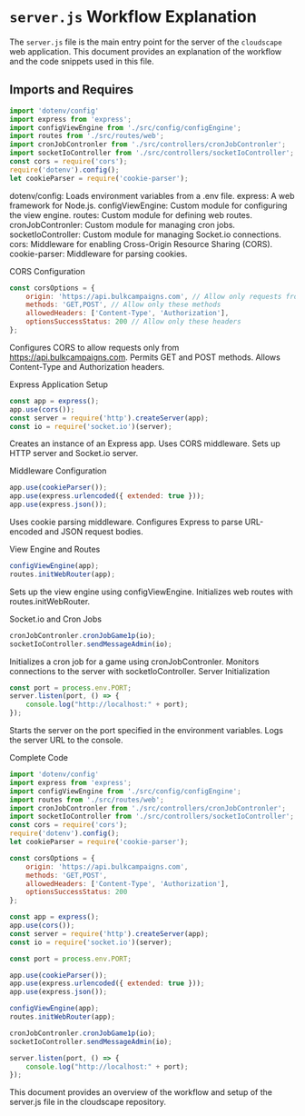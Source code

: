 # `server.js` Workflow Explanation

The `server.js` file is the main entry point for the server of the `cloudscape` web application. This document provides an explanation of the workflow and the code snippets used in this file.

## Imports and Requires

```javascript
import 'dotenv/config'
import express from 'express';
import configViewEngine from './src/config/configEngine';
import routes from './src/routes/web';
import cronJobContronler from './src/controllers/cronJobContronler';
import socketIoController from './src/controllers/socketIoController';
const cors = require('cors');
require('dotenv').config();
let cookieParser = require('cookie-parser');
```
dotenv/config: Loads environment variables from a .env file.
express: A web framework for Node.js.
configViewEngine: Custom module for configuring the view engine.
routes: Custom module for defining web routes.
cronJobContronler: Custom module for managing cron jobs.
socketIoController: Custom module for managing Socket.io connections.
cors: Middleware for enabling Cross-Origin Resource Sharing (CORS).
cookie-parser: Middleware for parsing cookies.

CORS Configuration
```js
const corsOptions = {
    origin: 'https://api.bulkcampaigns.com', // Allow only requests from this origin
    methods: 'GET,POST', // Allow only these methods
    allowedHeaders: ['Content-Type', 'Authorization'],
    optionsSuccessStatus: 200 // Allow only these headers
};
```
Configures CORS to allow requests only from https://api.bulkcampaigns.com.
Permits GET and POST methods.
Allows Content-Type and Authorization headers.

Express Application Setup
```js
const app = express();
app.use(cors());
const server = require('http').createServer(app);
const io = require('socket.io')(server);
```
Creates an instance of an Express app.
Uses CORS middleware.
Sets up HTTP server and Socket.io server.

Middleware Configuration

```js
app.use(cookieParser());
app.use(express.urlencoded({ extended: true }));
app.use(express.json());
```
Uses cookie parsing middleware.
Configures Express to parse URL-encoded and JSON request bodies.

View Engine and Routes
```js
configViewEngine(app);
routes.initWebRouter(app);
```
Sets up the view engine using configViewEngine.
Initializes web routes with routes.initWebRouter.

Socket.io and Cron Jobs
```js
cronJobContronler.cronJobGame1p(io);
socketIoController.sendMessageAdmin(io);
```
Initializes a cron job for a game using cronJobContronler.
Monitors connections to the server with socketIoController.
Server Initialization
```js
const port = process.env.PORT;
server.listen(port, () => {
    console.log("http://localhost:" + port);
});
```
Starts the server on the port specified in the environment variables.
Logs the server URL to the console.


Complete Code
```js
import 'dotenv/config'
import express from 'express';
import configViewEngine from './src/config/configEngine';
import routes from './src/routes/web';
import cronJobContronler from './src/controllers/cronJobContronler';
import socketIoController from './src/controllers/socketIoController';
const cors = require('cors');
require('dotenv').config();
let cookieParser = require('cookie-parser');

const corsOptions = {
    origin: 'https://api.bulkcampaigns.com',
    methods: 'GET,POST',
    allowedHeaders: ['Content-Type', 'Authorization'],
    optionsSuccessStatus: 200
};

const app = express();
app.use(cors());
const server = require('http').createServer(app);
const io = require('socket.io')(server);

const port = process.env.PORT;

app.use(cookieParser());
app.use(express.urlencoded({ extended: true }));
app.use(express.json());

configViewEngine(app);
routes.initWebRouter(app);

cronJobContronler.cronJobGame1p(io);
socketIoController.sendMessageAdmin(io);

server.listen(port, () => {
    console.log("http://localhost:" + port);
});
```
This document provides an overview of the workflow and setup of the server.js file in the cloudscape repository.

